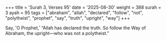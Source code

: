 +++
title = 'Surah 3, Verses 95'
date = '2025-08-30'
weight = 388
surah = 3
ayah = 95
tags = ["abraham", "allah", "declared", "follow", "not", "polytheist", "prophet", "say", "truth", "upright", "way"]
+++

Say, ˹O Prophet,˺ “Allah has declared the truth. So follow the Way of Abraham, the upright—who was not a polytheist.”